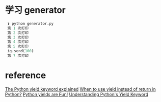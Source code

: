 # 学习 generator

```python
 ❯ python generator.py                                                                                                                                                                           [11:13:03]
 第 1 次打印
 第 2 次打印
 第 3 次打印
 第 4 次打印
 第 5 次打印
 ig.send(100)
 第 7 次打印
 ```

 # reference
 [The Python yield keyword explained](https://pythontips.com/2013/09/29/the-python-yield-keyword-explained/)
 [When to use yield instead of return in Python?](https://www.geeksforgeeks.org/use-yield-keyword-instead-return-keyword-python/)
 [Python yields are Fun!](https://www.pydanny.com/python-yields-are-fun.html)
 [Understanding Python's Yield Keyword](http://stackabuse.com/understanding-pythons-yield-keyword/)
